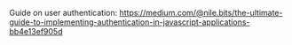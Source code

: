 Guide on user authentication:
https://medium.com/@nile.bits/the-ultimate-guide-to-implementing-authentication-in-javascript-applications-bb4e13ef905d
